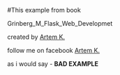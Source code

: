 #This example from book 
 
 Grinberg_M_Flask_Web_Developmet
 
created by [Artem K.](https://github.com/Kryvonis)

follow me on facebook [Artem K.](https://www.facebook.com/artem.kryvonis)
 
 as i would say - **BAD EXAMPLE**
 
 
 
